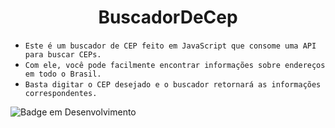 <h1 align="center"> BuscadorDeCep </h1>

- `Este é um buscador de CEP feito em JavaScript que consome uma API para buscar CEPs.`
- `Com ele, você pode facilmente encontrar informações sobre endereços em todo o Brasil.`
- `Basta digitar o CEP desejado e o buscador retornará as informações correspondentes.`




![Badge em Desenvolvimento]([http://img.shields.io/static/v1?label=STATUS&message=EM%20DESENVOLVIMENTO&color=GREEN&style=for-the-badge](https://img.shields.io/static/v1?label=STATUS&message=Finalizado&color=GREEN&style=for-the-badge)https://img.shields.io/static/v1?label=STATUS&message=Finalizado&color=GREEN&style=for-the-badge)
